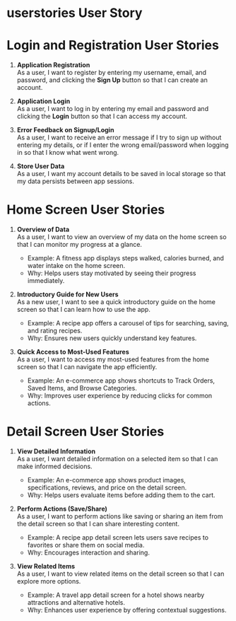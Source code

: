 # userstories User Story
# Login and Registration User Stories

1. **Application Registration**  
   As a user, I want to register by entering my username, email, and password, and clicking the **Sign Up** button so that I can create an account.

2. **Application Login**  
   As a user, I want to log in by entering my email and password and clicking the **Login** button so that I can access my account.

3. **Error Feedback on Signup/Login**  
   As a user, I want to receive an error message if I try to sign up without entering my details, or if I enter the wrong email/password when logging in so that I know what went wrong.

4. **Store User Data**  
   As a user, I want my account details to be saved in local storage so that my data persists between app sessions.

# Home Screen User Stories

1. **Overview of Data**  
   As a user, I want to view an overview of my data on the home screen so that I can monitor my progress at a glance.  
   - Example: A fitness app displays steps walked, calories burned, and water intake on the home screen.  
   - Why: Helps users stay motivated by seeing their progress immediately.  

2. **Introductory Guide for New Users**  
   As a new user, I want to see a quick introductory guide on the home screen so that I can learn how to use the app.  
   - Example: A recipe app offers a carousel of tips for searching, saving, and rating recipes.  
   - Why: Ensures new users quickly understand key features.  

3. **Quick Access to Most-Used Features**  
   As a user, I want to access my most-used features from the home screen so that I can navigate the app efficiently.  
   - Example: An e-commerce app shows shortcuts to Track Orders, Saved Items, and Browse Categories.  
   - Why: Improves user experience by reducing clicks for common actions.  
# Detail Screen User Stories

1. **View Detailed Information**  
   As a user, I want detailed information on a selected item so that I can make informed decisions.  
   - Example: An e-commerce app shows product images, specifications, reviews, and price on the detail screen.  
   - Why: Helps users evaluate items before adding them to the cart.  

2. **Perform Actions (Save/Share)**  
   As a user, I want to perform actions like saving or sharing an item from the detail screen so that I can share interesting content.  
   - Example: A recipe app detail screen lets users save recipes to favorites or share them on social media.  
   - Why: Encourages interaction and sharing.  

3. **View Related Items**  
   As a user, I want to view related items on the detail screen so that I can explore more options.  
   - Example: A travel app detail screen for a hotel shows nearby attractions and alternative hotels.  
   - Why: Enhances user experience by offering contextual suggestions.  

